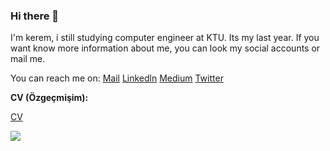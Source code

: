 ### Hi there 👋

I'm kerem, i still studying computer engineer at KTU. Its my last year. If you want know more information about me, you can look my social accounts or mail me.


You can reach me on:
[Mail](keremdemirtrk@gmail.com)
[Linkedln](linkedin.com/in/keremdemirtrk)
[Medium](medium.com/@keremdemirtrk)
[Twitter](twitter.com/keremdemirtrk)

**CV (Özgeçmişim):**

[CV](https://www.linkedin.com/in/keremdemirtrk/detail/treasury/education:382014977/?entityUrn=urn%3Ali%3Afsd_profileTreasuryMedia%3A(ACoAAB_tm14BDjyOY93CtCXmHgGEulyOX_3ZL4M%2C1597434937021)&section=education%3A382014977&treasuryCount=2)


<a href="medium.com/@keremdemirtrk">
  <img align="center" src="https://github-readme-stats.vercel.app/api?username=keremdemirtrk&layout=compact" />
</a>
